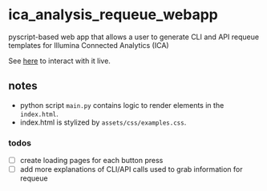 # ica_analysis_requeue_webapp
pyscript-based web app that allows a user to generate CLI and API requeue templates for Illumina Connected Analytics (ICA)

See [here](https://keneng87.pyscriptapps.com/ica-analysis-requeue/latest/) to interact with it live.

## notes
- python script ```main.py``` contains logic to render elements in the ```index.html```.
- index.html is stylized by ```assets/css/examples.css```.

### todos

- [ ] create loading pages for each button press
- [ ] add more explanations of CLI/API calls used to grab information for requeue
